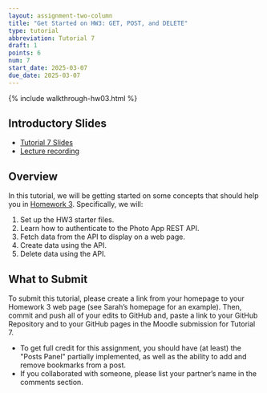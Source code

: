 ```yaml
---
layout: assignment-two-column
title: "Get Started on HW3: GET, POST, and DELETE"
type: tutorial
abbreviation: Tutorial 7
draft: 1
points: 6
num: 7
start_date: 2025-03-07
due_date: 2025-03-07
---
```


{% include walkthrough-hw03.html %}

## Introductory Slides
* <a href="https://docs.google.com/presentation/d/1txLx35U4GMYCBqsefAcUKj-72vecU8xl/edit?usp=sharing&ouid=113376576186080604800&rtpof=true&sd=true" target="_blank">Tutorial 7 Slides</a>
* <a href="https://drive.google.com/file/d/1JxSLmUWhC9tVZO8V6N3iitz5zoAiMouT/view?usp=drive_link" target="_blank">Lecture recording</a>


## Overview
In this tutorial, we will be getting started on some concepts that should help you in [Homework 3](hw03). Specifically, we will:

1. Set up the HW3 starter files.
1. Learn how to authenticate to the Photo App REST API.
2. Fetch data from the API to display on a web page.
3. Create data using the API.
4. Delete data using the API.


## What to Submit
To submit this tutorial, please create a link from your homepage to your Homework 3 web page (see Sarah’s homepage for an example). Then, commit and push all of your edits to GitHub and, paste a link to your GitHub Repository and to your GitHub pages in the Moodle submission for Tutorial 7.

* To get full credit for this assignment, you should have (at least) the "Posts Panel" partially implemented, as well as the ability to add and remove bookmarks from a post. 
* If you collaborated with someone, please list your partner’s name in the comments section.